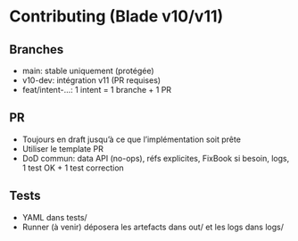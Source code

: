 ﻿# Contributing (Blade v10/v11)

## Branches
- main: stable uniquement (protégée)
- v10-dev: intégration v11 (PR requises)
- feat/intent-...: 1 intent = 1 branche + 1 PR

## PR
- Toujours en draft jusqu’à ce que l’implémentation soit prête
- Utiliser le template PR
- DoD commun: data API (no-ops), réfs explicites, FixBook si besoin, logs, 1 test OK + 1 test correction

## Tests
- YAML dans tests/
- Runner (à venir) déposera les artefacts dans out/ et les logs dans logs/
